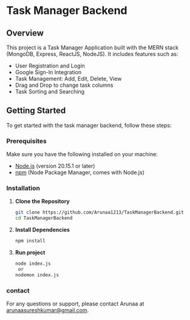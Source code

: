 # Task Manager Backend

## Overview

This project is a Task Manager Application built with the MERN stack (MongoDB, Express, ReactJS, NodeJS). It includes features such as:

- User Registration and Login
- Google Sign-In Integration
- Task Management: Add, Edit, Delete, View
- Drag and Drop to change task columns
- Task Sorting and Searching

## Getting Started

To get started with the task manager backend, follow these steps:

### Prerequisites

Make sure you have the following installed on your machine:

- [Node.js](https://nodejs.org/) (version 20.15.1 or later)
- [npm](https://www.npmjs.com/) (Node Package Manager, comes with Node.js)

### Installation

1. **Clone the Repository**

   ```bash
   git clone https://github.com/Arunaa1213/TaskManagerBackend.git
   cd TaskManagerBackend

2. **Install Dependencies**

   ```bash
   npm install
   
3. **Run project**

   ```bash
   node index.js
    or
   nodemon index.js

### contact
For any questions or support, please contact Arunaa at arunaasureshkumar@gmail.com.
